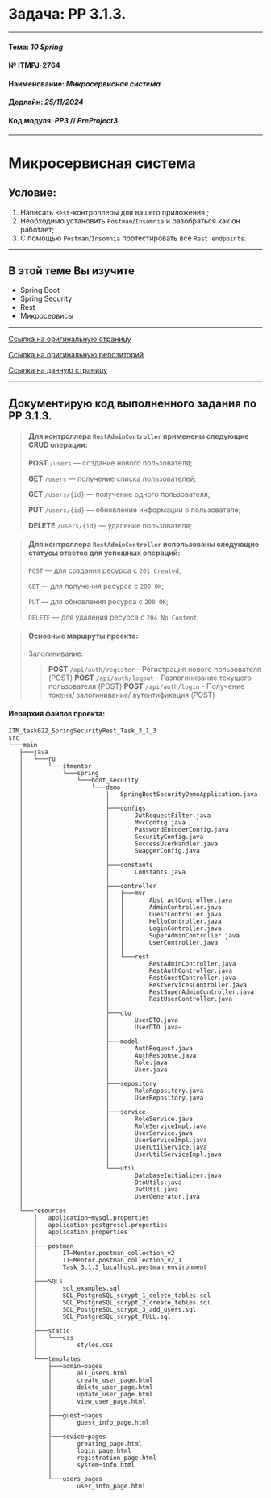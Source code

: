 # Задача: **PP 3.1.3.**

---

#### Тема: _10 Spring_
#### № **ITMPJ-2764**
#### Наименование: _Микросервисная система_
#### Дедлайн: _25/11/2024_
#### Код модуля: _PP3_ //  _PreProject3_

---
# Микросервисная система

## Условие:

1. Написать `Rest`-контроллеры для вашего приложения.;
2. Необходимо установить `Postman`/`Insomnia` и разобраться как он работает;
3. С помощью `Postman`/`Insomnia` протестировать все `Rest endpoints`.

---

## В этой теме Вы изучите
* Spring Boot
* Spring Security
* Rest
* Микросервисы

---

[Ссылка на оригинальную страницу](http://jira.it-mentor.tech/browse/ITMPJ-2764)

[Ссылка на оригинальную репозиторий](https://github.com/VanderDT/Task-7.git)

[Ссылка на данную страницу](https://github.com/yury-connect/ITM_task022_SpringSecurityRest_Task_3_1_3.git)

---

## Документирую код выполненного задания по **PP 3.1.3**.

> #### Для контроллера `RestAdminController` применены следующие **CRUD** операции:
> 
> **POST** `/users` — создание нового пользователя;
> 
> **GET** `/users` — получение списка пользователей;
> 
> **GET** `/users/{id}` — получение одного пользователя;
> 
> **PUT** `/users/{id}` — обновление информации о пользователе;
> 
> **DELETE** `/users/{id}` — удаление пользователя;
> 

> #### Для контроллера `RestAdminController` использованы следующие статусы ответов для успешных операций:
> 
> `POST` — для создания ресурса с `201 Created`;
> 
> `GET` — для получения ресурса с `200 OK`;
> 
> `PUT` — для обновления ресурса с `200 OK`;
> 
> `DELETE` — для удаления ресурса с `204 No Content`;
>

> #### Основные маршруты проекта:
> Залогинивание:
> > **POST** `/api/auth/register` - Регистрация нового пользователя (POST)
> > **POST** `/api/auth/logout` - Разлогинивание текущего пользователя (POST)
> > **POST** `/api/auth/login` - Получение токена/ залогинивание/ аутентификация (POST)
> >
> >
> > 
> >
> >
> > 
> >
> >
> >
> >
> >
> >
> >
> > 
> >
> >
> >
> >
> >
> >
> >
> >
> >
> >
> >
> >
> >
> >
> >
> 
> 
>


#### Иерархия файлов проекта:
```text
ITM_task022_SpringSecurityRest_Task_3_1_3
src
└───main
   ├───java
   │   └───ru
   │       └───itmentor
   │           └───spring
   │               └───boot_security
   │                   └───demo
   │                       │   SpringBootSecurityDemoApplication.java
   │                       │
   │                       ├───configs
   │                       │       JwtRequestFilter.java
   │                       │       MvcConfig.java
   │                       │       PasswordEncoderConfig.java
   │                       │       SecurityConfig.java
   │                       │       SuccessUserHandler.java
   │                       │       SwaggerConfig.java
   │                       │
   │                       ├───constants
   │                       │       Constants.java
   │                       │
   │                       ├───controller
   │                       │   ├───mvc
   │                       │   │       AbstractController.java
   │                       │   │       AdminController.java
   │                       │   │       GuestController.java
   │                       │   │       HelloController.java
   │                       │   │       LoginController.java
   │                       │   │       SuperAdminController.java
   │                       │   │       UserController.java
   │                       │   │
   │                       │   └───rest
   │                       │           RestAdminController.java
   │                       │           RestAuthController.java
   │                       │           RestGuestController.java
   │                       │           RestServicesController.java
   │                       │           RestSuperAdminController.java
   │                       │           RestUserController.java
   │                       │
   │                       ├───dto
   │                       │       UserDTO.java
   │                       │       UserDTO.java~
   │                       │
   │                       ├───model
   │                       │       AuthRequest.java
   │                       │       AuthResponse.java
   │                       │       Role.java
   │                       │       User.java
   │                       │
   │                       ├───repository
   │                       │       RoleRepository.java
   │                       │       UserRepository.java
   │                       │
   │                       ├───service
   │                       │       RoleService.java
   │                       │       RoleServiceImpl.java
   │                       │       UserService.java
   │                       │       UserServiceImpl.java
   │                       │       UserUtilService.java
   │                       │       UserUtilServiceImpl.java
   │                       │
   │                       └───util
   │                               DatabaseInitializer.java
   │                               DtoUtils.java
   │                               JwtUtil.java
   │                               UserGenerator.java
   │
   └───resources
       │   application─mysql.properties
       │   application─postgresql.properties
       │   application.properties
       │
       ├───postman
       │       IT─Mentor.postman_collection_v2
       │       IT─Mentor.postman_collection_v2_1
       │       Task_3.1.3_localhost.postman_environment
       │
       ├───SQLs
       │       sql_examples.sql
       │       SQL_PostgreSQL_scrypt_1_delete_tables.sql
       │       SQL_PostgreSQL_scrypt_2_create_tebles.sql
       │       SQL_PostgreSQL_scrypt_3_add_users.sql
       │       SQL_PostgreSQL_scrypt_FULL.sql
       │
       ├───static
       │   └───css
       │           styles.css
       │
       └───templates
           ├───admin─pages
           │       all_users.html
           │       create_user_page.html
           │       delete_user_page.html
           │       update_user_page.html
           │       view_user_page.html
           │
           ├───guest─pages
           │       guest_info_page.html
           │
           ├───sevice─pages
           │       greating_page.html
           │       login_page.html
           │       registration_page.html
           │       system─info.html
           │
           └───users_pages
                   user_info_page.html
```
